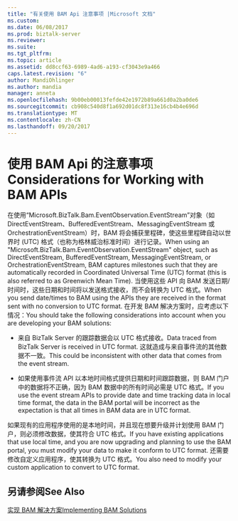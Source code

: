 ```yaml
---
title: "有关使用 BAM Api 注意事项 |Microsoft 文档"
ms.custom: 
ms.date: 06/08/2017
ms.prod: biztalk-server
ms.reviewer: 
ms.suite: 
ms.tgt_pltfrm: 
ms.topic: article
ms.assetid: dd8ccf63-6989-4ad6-a193-cf3043e9a466
caps.latest.revision: "6"
author: MandiOhlinger
ms.author: mandia
manager: anneta
ms.openlocfilehash: 9b00eb00013fefde42e1972b89a661d0a2ba0de6
ms.sourcegitcommit: cb908c540d8f1a692d01dc8f313e16cb4b4e696d
ms.translationtype: MT
ms.contentlocale: zh-CN
ms.lasthandoff: 09/20/2017
---
```

# <a name="considerations-for-working-with-bam-apis"></a><span data-ttu-id="5ea97-102">使用 BAM Api 的注意事项</span><span class="sxs-lookup"><span data-stu-id="5ea97-102">Considerations for Working with BAM APIs</span></span>
<span data-ttu-id="5ea97-103">在使用“Microsoft.BizTalk.Bam.EventObservation.EventStream”对象（如 DirectEventStream、BufferedEventStream、MessagingEventStream 或 OrchestrationEventStream）时，BAM 将会捕获里程碑，使这些里程碑自动以世界时 (UTC) 格式（也称为格林威治标准时间）进行记录。</span><span class="sxs-lookup"><span data-stu-id="5ea97-103">When using an  "Microsoft.BizTalk.Bam.EventObservation.EventStream" object, such as DirectEventStream, BufferedEventStream, MessagingEventStream, or OrchestrationEventStream, BAM captures milestones such that they are automatically recorded in Coordinated Universal Time (UTC) format (this is also referred to as Greenwich Mean Time).</span></span> <span data-ttu-id="5ea97-104">当使用这些 API 向 BAM 发送日期/时间时，这些日期和时间将以发送格式接收，而不会转换为 UTC 格式。</span><span class="sxs-lookup"><span data-stu-id="5ea97-104">When you send date/times to BAM using the APIs they are received in the format sent with no conversion to UTC format.</span></span> <span data-ttu-id="5ea97-105">在开发 BAM 解决方案时，应考虑以下情况：</span><span class="sxs-lookup"><span data-stu-id="5ea97-105">You should take the following considerations into account when you are developing your BAM solutions:</span></span>  
  
-   <span data-ttu-id="5ea97-106">来自 BizTalk Server 的跟踪数据会以 UTC 格式接收。</span><span class="sxs-lookup"><span data-stu-id="5ea97-106">Data traced from BizTalk Server is received in UTC format.</span></span> <span data-ttu-id="5ea97-107">这就造成与来自事件流的其他数据不一致。</span><span class="sxs-lookup"><span data-stu-id="5ea97-107">This could be inconsistent with other data that comes from the event stream.</span></span>  
  
-   <span data-ttu-id="5ea97-108">如果使用事件流 API 以本地时间格式提供日期和时间跟踪数据，则 BAM 门户中的数据将不正确，因为 BAM 数据中的所有时间必需是 UTC 格式。</span><span class="sxs-lookup"><span data-stu-id="5ea97-108">If you use the event stream APIs to provide date and time tracking data in local time format, the data in the BAM portal will be incorrect as the expectation is that all times in BAM data are in UTC format.</span></span>  
  
 <span data-ttu-id="5ea97-109">如果现有的应用程序使用的是本地时间，并且现在想要升级并计划使用 BAM 门户，则必须修改数据，使其符合 UTC 格式。</span><span class="sxs-lookup"><span data-stu-id="5ea97-109">If you have existing applications that use local time, and you are now upgrading and planning to use the BAM portal, you must modify your data to make it conform to UTC format.</span></span> <span data-ttu-id="5ea97-110">还需要修改自定义应用程序，使其转换为 UTC 格式。</span><span class="sxs-lookup"><span data-stu-id="5ea97-110">You also need to modify your custom application to convert to UTC format.</span></span>  
  
## <a name="see-also"></a><span data-ttu-id="5ea97-111">另请参阅</span><span class="sxs-lookup"><span data-stu-id="5ea97-111">See Also</span></span>  
 [<span data-ttu-id="5ea97-112">实现 BAM 解决方案</span><span class="sxs-lookup"><span data-stu-id="5ea97-112">Implementing BAM Solutions</span></span>](../core/implementing-bam-solutions.md)